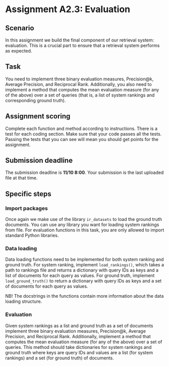 # Assignment A2.3: Evaluation

## Scenario

In this assignment we build the final component of our retrieval system: evaluation. This is a crucial part to ensure that a retrieval system performs as expected.

## Task

You need to implement three binary evaluation measures, Precision@k, Average Precision, and Reciprocal Rank. Additionally, you also need to implement a method that computes the mean evaluation measure (for any of the above) over a set of queries (that is, a list of system rankings and corresponding ground truth).

## Assignment scoring

Complete each function and method according to instructions. There is a test for each coding section. Make sure that your code passes all the tests. Passing the tests that you can see will mean you should get points for the assignment.  

## Submission deadline

The submission deadline is **11/10 8:00**. Your submission is the last uploaded file at that time.

## Specific steps

### Import packages

Once again we make use of the library `ir_datasets` to load the ground truth documents. You can use any library you want for loading system rankings from file. For evaluation functions in this task, you are only allowed to import standard Python libraries.

### Data loading

Data loading functions need to be implemented for both system ranking and ground truth. For system ranking, implement `load_rankings()`, which takes a path to rankings file and returns a dictionary with query IDs as keys and a list of documents for each query as values. For ground truth, implement `load_ground_truth()` to return a dictionary with query IDs as keys and a set of documents for each query as values.

NB! The docstrings in the functions contain more information about the data loading structure.

### Evaluation

Given system rankings as a list and ground truth as a set of documents implement three binary evaluation measures, Precision@k, Average Precision, and Reciprocal Rank. Additionally, implement a method that computes the mean evaluation measure (for any of the above) over a set of queries. This method should take dictionaries for system rankings and ground truth where keys are query IDs and values are a list (for system rankings) and a set (for ground truth) of documents.
